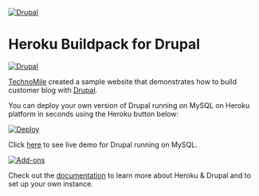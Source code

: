 [![Drupal](http://technomile.github.io/img/cms_buildpack_github.png)](http://www.technomile.com)
# Heroku Buildpack for Drupal

[![Drupal](http://technomile.github.io/img/heroku_drupal.jpg)](http://www.technomile.com/capabilities/application-development/heroku/drupal)

[TechnoMile](http://www.technomile.com) created a sample website that demonstrates how to build customer blog with [Drupal](http://www.drupal.org).

You can deploy your own version of Drupal running on MySQL on Heroku platform in seconds using the Heroku button below:

[![Deploy](https://www.herokucdn.com/deploy/button.png)](https://heroku.com/deploy?template=https://github.com/bswhu/Heroku-Drupal)

Click [here](http://heroku-drupal-mysql.herokuapp.com/) to see live demo for Drupal running on MySQL.

[![Add-ons](http://technomile.github.io/img/drupal-buidpack.png)](http://www.technomile.com/capabilities/application-development/heroku/drupal)

Check out the [documentation](http://technomile.github.io/drupal/) to learn more about Heroku & Drupal and to set up your own instance.
